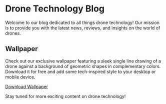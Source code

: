 <!--font:Poppins-->

# Drone Technology Blog

Welcome to our blog dedicated to all things drone technology! Our mission is to provide you with the latest news, reviews, and insights on the world of drones.

## Wallpaper

Check out our exclusive wallpaper featuring a sleek single line drawing of a drone against a background of geometric shapes in complementary colors. Download it for free and add some tech-inspired style to your desktop or mobile device.

[Download Wallpaper](link-to-wallpaper)

Stay tuned for more exciting content on drone technology!

<!--

Write me markdown content of website with wallpaper:

"A wallpaper with a single line drawing of a drone, against a background of geometric shapes in complementary colors."

The header of the page should not be copy of the text but rather a real content of the website which is using this wallpaper.


---


# Drone Technology Blog

Welcome to our blog dedicated to all things drone technology! Our mission is to provide you with the latest news, reviews, and insights on the world of drones.

## Wallpaper

Check out our exclusive wallpaper featuring a sleek single line drawing of a drone against a background of geometric shapes in complementary colors. Download it for free and add some tech-inspired style to your desktop or mobile device.

[Download Wallpaper](link-to-wallpaper)

Stay tuned for more exciting content on drone technology!


---


Write me a Google font which is best fitting for the website.

Pick from the list:
- Roboto
- Montserrat
- Poppins
- Barlow Condensed
- Dancing Script
- Playfair Display
- Futura
- Inter
- Orbitron
- Great Vibes
- Lobster
- Alegreya
- IBM Plex Sans
- Lato
- Raleway
- Open Sans
- Exo 2


Write just the font name nothing else.


---


Poppins

-->
